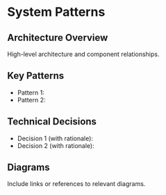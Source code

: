 # System Patterns

## Architecture Overview
High-level architecture and component relationships.

## Key Patterns
- Pattern 1:
- Pattern 2:

## Technical Decisions
- Decision 1 (with rationale):
- Decision 2 (with rationale):

## Diagrams
Include links or references to relevant diagrams.
